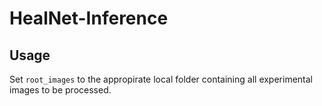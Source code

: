 # HealNet-Inference
## Usage
Set `root_images` to the appropirate local folder containing all experimental images to be processed.
